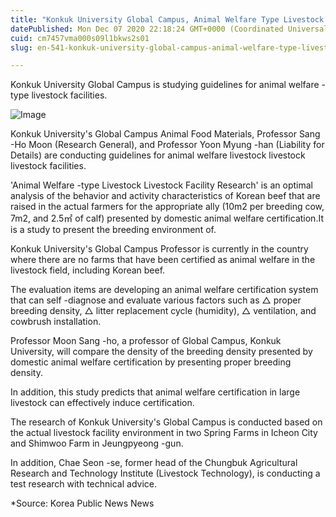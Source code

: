 ```yaml
---
title: "Konkuk University Global Campus, Animal Welfare Type Livestock Livestock Livestock Facility Guidelines"
datePublished: Mon Dec 07 2020 22:18:24 GMT+0000 (Coordinated Universal Time)
cuid: cm7457vma000s09l1bkws2s01
slug: en-541-konkuk-university-global-campus-animal-welfare-type-livestock-livestock-livestock-facility-guidelines

---
```



Konkuk University Global Campus is studying guidelines for animal welfare -type livestock facilities.

![Image](https://cdn.hashnode.com/res/hashnode/image/upload/v1739499713548/96382cc0-9f2d-491f-adaf-cf0e0867e6b7.jpeg)

Konkuk University's Global Campus Animal Food Materials, Professor Sang -Ho Moon (Research General), and Professor Yoon Myung -han (Liability for Details) are conducting guidelines for animal welfare livestock livestock livestock facilities.

'Animal Welfare -type Livestock Livestock Facility Research' is an optimal analysis of the behavior and activity characteristics of Korean beef that are raised in the actual farmers for the appropriate ally (10m2 per breeding cow, 7m2, and 2.5㎡ of calf) presented by domestic animal welfare certification.It is a study to present the breeding environment of.

Konkuk University's Global Campus Professor is currently in the country where there are no farms that have been certified as animal welfare in the livestock field, including Korean beef.

The evaluation items are developing an animal welfare certification system that can self -diagnose and evaluate various factors such as △ proper breeding density, △ litter replacement cycle (humidity), △ ventilation, and cowbrush installation.

Professor Moon Sang -ho, a professor of Global Campus, Konkuk University, will compare the density of the breeding density presented by domestic animal welfare certification by presenting proper breeding density.

In addition, this study predicts that animal welfare certification in large livestock can effectively induce certification.

The research of Konkuk University's Global Campus is conducted based on the actual livestock facility environment in two Spring Farms in Icheon City and Shimwoo Farm in Jeungpyeong -gun.

In addition, Chae Seon -se, former head of the Chungbuk Agricultural Research and Technology Institute (Livestock Technology), is conducting a test research with technical advice.

*Source: Korea Public News News